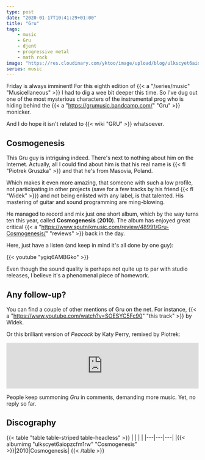 ```yaml
---
type: post
date: "2020-01-17T10:41:29+01:00"
title: "Gru"
tags:
    - music
    - Gru
    - djent
    - progressive metal
    - math rock
image: "https://res.cloudinary.com/yktoo/image/upload/blog/ulkscyet6aiopzcfm1rw.jpg"
series: music
---
```


Friday is always imminent! For this eighth edition of {{< a "/series/music" "Musicellaneous" >}} I had to dig a wee bit deeper this time. So I've dug out one of the most mysterious characters of the instrumental prog who is hiding behind the {{< a "https://grumusic.bandcamp.com/" "Gru" >}} monicker.

And I do hope it isn't related to {{< wiki "GRU" >}} whatsoever.

<!--more-->

## Cosmogenesis

This Gru guy is intriguing indeed. There's next to nothing about him on the Internet. Actually, all I could find about him is that his real name is {{< fl "Piotrek Gruszka" >}} and that he's from Masovia, Poland.

Which makes it even more amazing, that someone with such a low profile, not participating in other projects (save for a few tracks by his friend {{< fl "Widek" >}}) and not being enlisted with any label, is that talented. His mastering of guitar and sound programming are ming-blowing.

He managed to record and mix just one short album, which by the way turns ten this year, called **Cosmogenesis** (**2010**). The album has enjoyed great critical {{< a "https://www.sputnikmusic.com/review/48991/Gru-Cosmogenesis/" "reviews" >}} back in the day.

Here, just have a listen (and keep in mind it's all done by one guy):

{{< youtube "ygiq6AMBGko" >}}

Even though the sound quality is perhaps not quite up to par with studio releases, I believe it's a phenomenal piece of homework.

## Any follow-up?

You can find a couple of other mentions of Gru on the net. For instance, {{< a "https://www.youtube.com/watch?v=SOESYC5Fc90" "this track" >}} by Widek.

Or this brilliant version of *Peacock* by Katy Perry, remixed by Piotrek:

<iframe width="100%" height="120" scrolling="no" frameborder="no" allow="autoplay" src="https://w.soundcloud.com/player/?url=https%3A//api.soundcloud.com/tracks/12412816&color=%23089664&auto_play=false&hide_related=true&show_comments=false&show_user=true&show_reposts=false&show_teaser=false&visual=false"></iframe>

People keep summoning *Gru* in comments, demanding more music. Yet, no reply so far.

## Discography

{{< table "table table-striped table-headless" >}}
|   |   |   |
|---|---|---|
|{{< albumimg "ulkscyet6aiopzcfm1rw" "Cosmogenesis" >}}|2010|Cosmogenesis|
{{< /table >}}
